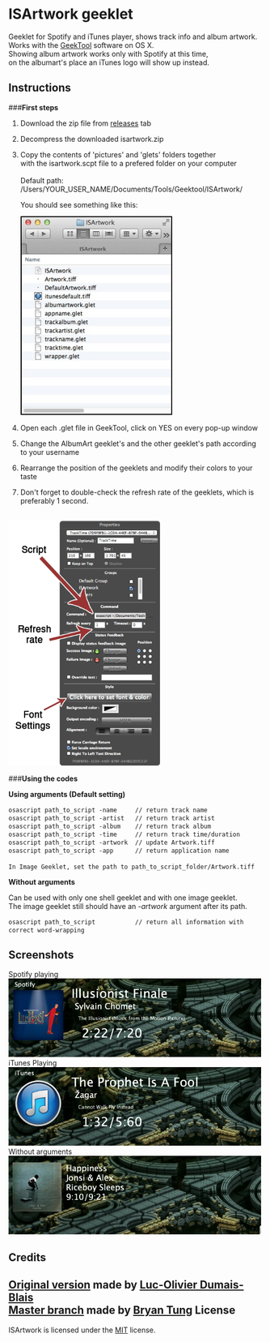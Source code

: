 ISArtwork geeklet
============
Geeklet for Spotify and iTunes player, shows track info and album artwork.<br/>
Works with the <a href="http://projects.tynsoe.org/en/geektool/download.php">GeekTool</a> software on OS X.<br/>
Showing album artwork works only with Spotify at this time, <br/>on the albumart's place an iTunes logo will show up instead.

Instructions
------------
###**First steps**<br/>



1. Download the zip file from <a href="https://github.com/domenix/ISArtwork-geeklet/releases">releases</a> tab

2. Decompress the downloaded isartwork.zip

3. Copy the contents of 'pictures' and 'glets' folders together <br/> with the isartwork.scpt file to a prefered folder on your computer<br/><br/>Default path:<br/>
/Users/YOUR_USER_NAME/Documents/Tools/Geektool/ISArtwork/

    You should see something like this:
    
    <img src="https://raw.githubusercontent.com/domenix/ISArtwork-geeklet/master/screenshots/04.png" width=300></img>
    
    

4. Open each .glet file in GeekTool, click on YES on every pop-up window
5. Change the AlbumArt geeklet's and the other geeklet's path according to your username
6. Rearrange the position of the geeklets and modify their colors to your taste
7. Don't forget to double-check the refresh rate of the geeklets, which is preferably 1 second.
<br/>
<img src="https://raw.githubusercontent.com/domenix/ISArtwork-geeklet/master/screenshots/05.png" width=300></img>
<br/>

###**Using the codes**<br/>

**Using arguments (Default setting)**
```
osascript path_to_script -name     // return track name
osascript path_to_script -artist   // return track artist
osascript path_to_script -album    // return track album
osascript path_to_script -time     // return track time/duration
osascript path_to_script -artwork  // update Artwork.tiff
osascript path_to_script -app      // return application name

In Image Geeklet, set the path to path_to_script_folder/Artwork.tiff
```

**Without arguments**

Can be used with only one shell geeklet and with one image geeklet.<br/>The image geeklet still should have an <i>-artwork</i> argument after its path.
```
osascript path_to_script           // return all information with correct word-wrapping
```

**Screenshots**
----------
Spotify playing<br/>
<img src="https://raw.githubusercontent.com/domenix/ISArtwork-geeklet/master/screenshots/01.png" width=500></img>
<br/>
iTunes Playing
<br/>
<img src="https://raw.githubusercontent.com/domenix/ISArtwork-geeklet/master/screenshots/02.png" width=500></img>
<br/>
Without arguments
<br/>
<img src="https://raw.githubusercontent.com/domenix/ISArtwork-geeklet/master/screenshots/03.png" width=500></img>

**Credits**
-----

<a href="https://github.com/Lucconouche/SpotifyNowPlaying">Original version</a> made by <a href="https://github.com/Lucconouche">Luc-Olivier Dumais-Blais</a><br/>
<a href="https://github.com/bryantung/BTSpotifyGeeklet">Master branch</a> made by <a href="https://github.com/bryantung">Bryan Tung</a>
**License**
-----
ISArtwork is licensed under the <a href="https://github.com/domenix/ISArtwork-geeklet/blob/master/LICENSE.md">MIT</a> license.
